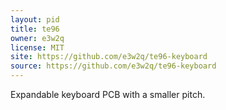 ```yaml
---
layout: pid
title: te96
owner: e3w2q
license: MIT
site: https://github.com/e3w2q/te96-keyboard
source: https://github.com/e3w2q/te96-keyboard
---
```

Expandable keyboard PCB with a smaller pitch.
